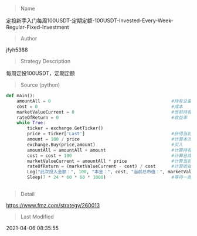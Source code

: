 
> Name

定投新手入门每周100USDT-定期定额-100USDT-Invested-Every-Week-Regular-Fixed-Investment

> Author

jfyh5388

> Strategy Description

每周定投100USDT，定期定额



> Source (python)

``` python
def main():
    amountAll = 0                                              #持有总量
    cost = 0                                                   #成本
    marketValueCurrent = 0                                     #当前持有总市值
    rateOfReturn = 0                                           #收益率
    while True:
        ticker = exchange.GetTicker()
        price = ticker['Last']                                 #获得当前价格
        amount = 100 / price                                   #计算本次买入量
        exchange.Buy(price,amount)                             #买入
        amountAll = amountAll + amount                         #计算持有总量
        cost = cost + 100                                      #计算总成本
        marketValueCurrent = amountAll * price                 #计算当前持有总市值
        rateOfReturn = (marketValueCurrent - cost) / cost      #计算收益率        
        Log("此次投入金额：", 100, "本金：", cost, "当前总市值：", marketValueCurrent, "收益率:", rateOfReturn * 100,"%","当前价格",price)
        Sleep(7 * 24 * 60 * 60 * 1000)                         #等待一周
                    
```

> Detail

https://www.fmz.com/strategy/260013

> Last Modified

2021-04-06 08:35:55
